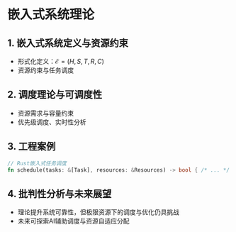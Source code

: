 # 嵌入式系统理论

## 1. 嵌入式系统定义与资源约束

- 形式化定义：$\mathcal{E} = (H, S, T, R, C)$
- 资源约束与任务调度

## 2. 调度理论与可调度性

- 资源需求与容量约束
- 优先级调度、实时性分析

## 3. 工程案例

```rust
// Rust嵌入式任务调度
fn schedule(tasks: &[Task], resources: &Resources) -> bool { /* ... */ }
```

## 4. 批判性分析与未来展望

- 理论提升系统可靠性，但极限资源下的调度与优化仍具挑战
- 未来可探索AI辅助调度与资源自适应分配
